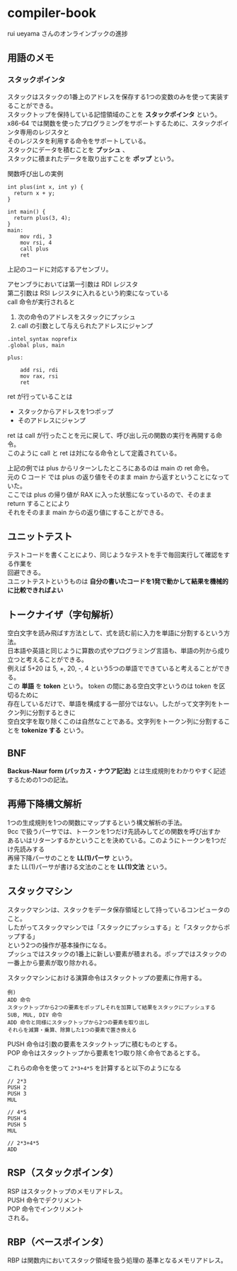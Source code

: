 # compiler-book
rui ueyama さんのオンラインブックの進捗

## 用語のメモ

### スタックポインタ

スタックはスタックの1番上のアドレスを保存する1つの変数のみを使って実装することができる。  
スタックトップを保持している記憶領域のことを __スタックポインタ__ という。  
x86-64 では関数を使ったプログラミングをサポートするために、スタックポインタ専用のレジスタと  
そのレジスタを利用する命令をサポートしている。  
スタックにデータを積むことを __プッシュ__ 、  
スタックに積まれたデータを取り出すことを __ポップ__  という。  

関数呼び出しの実例  

```
int plus(int x, int y) {
  return x + y;
}

int main() {
  return plus(3, 4);
}
main:
	mov rdi, 3
	mov rsi, 4
	call plus
	ret
```

上記のコードに対応するアセンブリ。  

アセンブラにおいては第一引数は RDI レジスタ  
第二引数は RSI レジスタに入れるという約束になっている  
call 命令が実行されると  

1. 次の命令のアドレスをスタックにプッシュ
2. call の引数として与えられたアドレスにジャンプ

```
.intel_syntax noprefix
.global plus, main

plus:

	add rsi, rdi
	mov rax, rsi
	ret
```

ret が行っていることは  

* スタックからアドレスを1つポップ
* そのアドレスにジャンプ

ret は call が行ったことを元に戻して、呼び出し元の関数の実行を再開する命令。  
このように call と ret は対になる命令として定義されている。  

上記の例では plus からリターンしたところにあるのは main の ret 命令。  
元の C コード では plus の返り値をそのまま main から返すということになっていた。  
ここでは plus の帰り値が RAX に入った状態になっているので、そのまま return することにより  
それをそのまま main からの返り値にすることができる。  


## ユニットテスト

テストコードを書くことにより、同じようなテストを手で毎回実行して確認をする作業を  
回避できる。  
ユニットテストというものは __自分の書いたコードを1発で動かして結果を機械的に比較できればよい__  


## トークナイザ（字句解析）

空白文字を読み飛ばす方法として、式を読む前に入力を単語に分割するという方法。  
日本語や英語と同じように算数の式やプログラミング言語も、単語の列から成り立つと考えることができる。  
例えば 5+20 は 5, +, 20, -, 4 という5つの単語でできていると考えることができる。  
この __単語__ を __token__ という。 token の間にある空白文字というのは token を区切るために  
存在しているだけで、単語を構成する一部分ではない。したがって文字列をトークン列に分割するときに  
空白文字を取り除くこのは自然なことである。文字列をトークン列に分割することを __tokenize する__ という。  

## BNF

__Backus-Naur form (バッカス・ナウア記法)__ とは生成規則をわかりやすく記述するための1つの記法。  

## 再帰下降構文解析

1つの生成規則を1つの関数にマップするという構文解析の手法。  
9cc で扱うパーサでは、トークンを1つだけ先読みしてどの関数を呼び出すか  
あるいはリターンするかということを決めている。このようにトークンを1つだけ先読みする  
再帰下降パーサのことを __LL(1)パーサ__ という。  
また LL(1)パーサが書ける文法のことを __LL(1)文法__ という。  

## スタックマシン

スタックマシンは、スタックをデータ保存領域として持っているコンピュータのこと。  
したがってスタックマシンでは「スタックにプッシュする」と「スタックからポップする」  
という2つの操作が基本操作になる。  
プッシュではスタックの1番上に新しい要素が積まれる。ポップではスタックの一番上から要素が取り除かれる。  

スタックマシンにおける演算命令はスタックトップの要素に作用する。  

```
例) 
ADD 命令
スタックトップから2つの要素をポップしそれを加算して結果をスタックにプッシュする  
SUB, MUL, DIV 命令
ADD 命令と同様にスタックトップから2つの要素を取り出し  
それらを減算・乗算、除算した1つの要素で置き換える  
```

PUSH 命令は引数の要素をスタックトップに積むものとする。  
POP 命令はスタックトップから要素を1つ取り除く命令であるとする。  

これらの命令を使って `2*3+4*5` を計算すると以下のようになる

```
// 2*3
PUSH 2
PUSH 3
MUL

// 4*5
PUSH 4
PUSH 5
MUL

// 2*3+4*5
ADD
```

## RSP（スタックポインタ）

RSP はスタックトップのメモリアドレス。  
PUSH 命令でデクリメント  
POP  命令でインクリメント  
される。  

## RBP（ベースポインタ）

RBP は関数内においてスタック領域を扱う処理の
基準となるメモリアドレス。  
